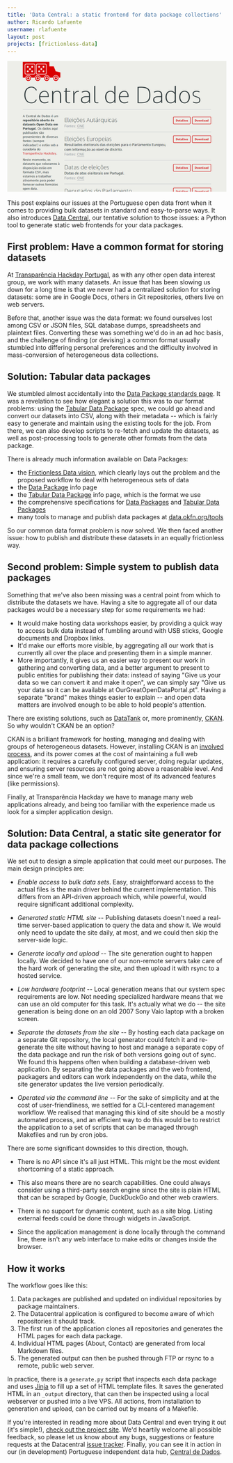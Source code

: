 ```yaml
---
title: 'Data Central: a static frontend for data package collections'
author: Ricardo Lafuente
username: rlafuente
layout: post
projects: [frictionless-data]
---
```


[<img src="/img/posts/datacentral.png">](http://centraldedados.pt)

This post explains our issues at the Portuguese open data front when it
comes to providing bulk datasets in standard and easy-to-parse ways. It
also introduces [Data Central](https://github.com/centraldedados/datacentral), 
our tentative solution to those issues: a Python tool to
generate static web frontends for your data packages.


## First problem: Have a common format for storing datasets


At [Transparência Hackday Portugal][1], as with any other open data interest group,
we work with many datasets. An issue that has been slowing us down for a long
time is that we never had a centralized solution for storing datasets: some are
in Google Docs, others in Git repositories, others live on web servers. 

Before that, another issue was the data format: we found ourselves lost among
CSV or JSON files, SQL database dumps, spreadsheets and plaintext files.
Converting these was something we'd do in an ad hoc basis, and the challenge of
finding (or devising) a common format usually stumbled into differing personal
preferences and the difficulty involved in mass-conversion of heterogeneous
data collections.

## Solution: Tabular data packages

We stumbled almost accidentally into the [Data Package standards page][2]. It was a
revelation to see how elegant a solution this was to our format problems: using
the [Tabular Data Package][3] spec, we could go ahead and convert our datasets into
CSV, along with their metadata -- which is fairly easy to generate and maintain
using the existing tools for the job. From there, we can also develop scripts
to re-fetch and update the datasets, as well as post-processing tools to
generate other formats from the data package.

There is already much information available on Data Packages:

* the [Frictionless Data vision][4], which clearly lays out the problem and the
  proposed workflow to deal with heterogeneous sets of data
* the [Data Package][5] info page
* the [Tabular Data Package][6] info page, which is the format we use
* the comprehensive specifications for [Data Packages][7] and [Tabular Data Packages][8]
* many tools to manage and publish data packages at [data.okfn.org/tools][9]

So our common data format problem is now solved. We then faced another issue:
how to publish and distribute these datasets in an equally frictionless way.


## Second problem: Simple system to publish data packages

Something that we've also been missing was a central point from which to
distribute the datasets we have. Having a site to aggregate all of our data
packages would be a necessary step for some requirements we had:

* It would make hosting data workshops easier, by providing a quick way to 
  access bulk data instead of fumbling around with USB sticks, Google documents
  and Dropbox links.
* It'd make our efforts more visible, by aggregating all our work that is
  currently all over the place and presenting them in a simple manner.
* More importantly, it gives us an easier way to present our work in gathering
  and converting data, and a better argument to present to public entities for
  publishing their data: instead of saying "Give us your data so we can convert
  it and make it open", we can simply say "Give us your data so it can be
  available at OurGreatOpenDataPortal.pt". Having a separate "brand" makes
  things easier to explain -- and open data matters are involved enough to be
  able to hold people's attention.

There are existing solutions, such as [DataTank][10] or, more prominently, [CKAN][11]. So
why wouldn't CKAN be an option?

CKAN is a brilliant framework for hosting, managing and dealing with groups of
heterogeneous datasets. However, installing CKAN is an [involved process](http://docs.ckan.org/en/latest/maintaining/installing/index.html), and its
power comes at the cost of maintaining a full web application: it requires a
carefully configured server, doing regular updates, and ensuring server
resources are not going above a reasonable level. And since we're a small team,
we don't require most of its advanced features (like permissions). 

Finally, at Transparência Hackday we
have to manage many web applications already, and being too familiar with the
experience made us look for a simpler application design.


## Solution: Data Central, a static site generator for data package collections

We set out to design a simple application that could meet our purposes. The main
design principles are:

* *Enable access to bulk data sets*. Easy, straightforward access to
  the actual files is the main driver behind the current implementation. This
  differs from an API-driven approach which, while powerful, would require
  significant additional complexity.

* *Generated static HTML site* -- Publishing datasets doesn't need a real-time
  server-based application to query the data and show it. We would only need to
  update the site daily, at most, and we could then skip the server-side logic. 

* *Generate locally and upload* -- The site generation ought to happen locally.
  We decided to have one of our non-remote servers take care of the hard work of
  generating the site, and then upload it with rsync to a hosted service. 
  
* *Low hardware footprint* -- Local generation means that our system spec
  requirements are low. Not needing specialized hardware means that we can use
  an old computer for this task. It's actually what we do -- the site
  generation is being done on an old 2007 Sony Vaio laptop with a broken screen.

* *Separate the datasets from the site* -- By hosting each data package on a
  separate Git repository, the local generator could fetch it and re-generate
  the site without having to host and manage a separate copy of the data
  package and run the risk of both versions going out of sync. We found this
  happens often when building a database-driven web application. By separating
  the data packages and the web frontend, packagers and editors can work
  independently on the data, while the site generator updates the live version
  periodically.

* *Operated via the command line* -- For the sake of simplicity and at the cost
  of user-friendliness, we settled for a CLI-centered management workflow. We
  realised that managing this kind of site should be a mostly automated process,
  and an efficient way to do this would be to restrict the application to a set
  of scripts that can be managed through Makefiles and run by cron jobs.


There are some significant downsides to this direction, though.

* There is no API since it's all just HTML. This might be the most evident
  shortcoming of a static approach.

* This also means there are no search capabilities. One could always consider
  using a third-party search engine since the site is plain HTML that can be
  scraped by Google, DuckDuckGo and other web crawlers.

* There is no support for dynamic content, such as a site blog. Listing external
  feeds could be done through widgets in JavaScript.
 
* Since the application management is done locally through the command line,
  there isn't any web interface to make edits or changes inside the
  browser.

## How it works

The workflow goes like this:

  1. Data packages are published and updated on individual repositories by
     package maintainers.
  2. The Datacentral application is configured to become aware of which
     repositories it should track.
  3. The first run of the application clones all repositories and generates the
     HTML pages for each data package.
  4. Individual HTML pages (About, Contact) are generated from local Markdown
     files.
  5. The generated output can then be pushed through FTP or rsync to a remote,
     public web server.

In practice, there is a `generate.py` script that inspects each data package
and uses [Jinja][12] to fill up a set of HTML template files. It saves the generated
HTML in an `_output` directory, that can then be inspected using a local
webserver or pushed into a live VPS. All actions, from installation to generation and upload, can be carried out by means of a Makefile.

If you're interested in reading more about Data Central and even trying it out (it's simple!), [check out the project site][13]. We'd heartily welcome all possible feedback, so please let us know about any bugs, suggestions or feature requests at the Datacentral [issue tracker][14]. Finally, you can see it in action in our (in development) Portuguese independent data hub, [Central de Dados][15].


  [1]: http://transparenciahackday.org
  [2]: http://data.okfn.org/standards
  [3]: http://data.okfn.org/doc/tabular-data-package
  [4]: http://data.okfn.org/vision
  [5]: http://data.okfn.org/doc/data-package
  [6]: http://data.okfn.org/doc/tabular-data-package
  [7]: http://www.dataprotocols.org/data-packages/
  [8]: http://www.dataprotocols.org/simple-data-format/
  [9]: http://data.okfn.org/tools
  [10]: http://thedatatank.com
  [11]: http://ckan.org
  [12]: http://jinja.pocoo.org
  [13]: https://github.com/centraldedados/datacentral
  [14]: https://github.com/centraldedados/datacentral/issues
  [15]: http://centraldedados.pt
